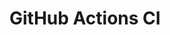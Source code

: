 # GitHub Actions CI


















































































































































































































































































































































































































































































































































































































































































































































































































































































































